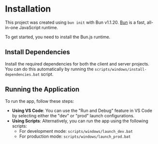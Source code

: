# Installation

This project was created using `bun init` with Bun v1.1.20. [Bun](https://bun.sh) is a fast, all-in-one JavaScript runtime.

To get started, you need to install the Bun.js runtime.

## Install Dependencies

Install the required dependencies for both the client and server projects. You can do this automatically by running the `scripts/windows/install-dependencies.bat` script.

## Running the Application

To run the app, follow these steps:

- **Using VS Code**: You can use the "Run and Debug" feature in VS Code by selecting either the "dev" or "prod" launch configurations.
- **Using Scripts**: Alternatively, you can run the app using the following scripts:
  - For development mode: `scripts/windows/launch_dev.bat`
  - For production mode: `scripts/windows/launch_prod.bat`
